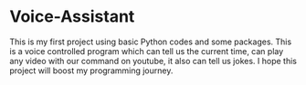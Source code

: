# Voice-Assistant
This is my first project using basic Python codes and some packages. This is a voice controlled program which can tell us the current time, can play any video with our command on youtube, it also can tell us jokes. I hope this project will boost my programming journey. 
